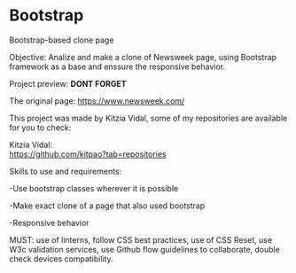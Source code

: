 # Bootstrap

Bootstrap-based clone page 

Objective: Analize and make a clone of Newsweek page, using Bootstrap framework as a base and enssure the responsive behavior.

Project preview: **DONT FORGET**



The original page: https://www.newsweek.com/

This project was made by Kitzia Vidal, some of my repositories are available for you to check:  


Kitzia Vidal:  
https://github.com/kitpao?tab=repositories 

Skills to use and requirements: 

-Use bootstrap classes wherever it is possible

-Make exact clone of a page that also used bootstrap

-Responsive behavior

MUST: use of linterns, follow CSS best practices, use of CSS Reset, use W3c validation services, use Github flow guidelines to collaborate, double check devices compatibility.
